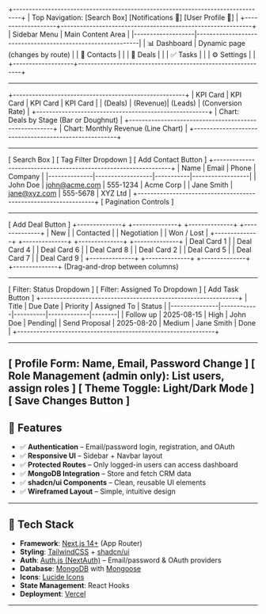+--------------------------------------------------------------------------------+
| Top Navigation: [Search Box]      [Notifications 🔔]      [User Profile 👤]   |
+-------------------+------------------------------------------------------------+
| Sidebar Menu      | Main Content Area                                          |
|-------------------|------------------------------------------------------------|
| 📊 Dashboard      | Dynamic page (changes by route)                            |
| 👥 Contacts       |                                                            |
| 📂 Deals          |                                                            |
| ✅ Tasks          |                                                            |
| ⚙️ Settings       |                                                            |
+-------------------+------------------------------------------------------------+

---

+------------------------------------------------------+
| KPI Card | KPI Card | KPI Card | KPI Card            |
| (Deals)  | (Revenue)| (Leads)  | (Conversion Rate)   |
+------------------------------------------------------+
| Chart: Deals by Stage (Bar or Doughnut)              |
+------------------------------------------------------+
| Chart: Monthly Revenue (Line Chart)                  |
+------------------------------------------------------+

---

[ Search Box ] [ Tag Filter Dropdown ] [ Add Contact Button ]
+----------------------------------------------------------------+
| Name         | Email            | Phone     | Company          |
|--------------|------------------|-----------|------------------|
| John Doe     | john@acme.com     | 555-1234  | Acme Corp         |
| Jane Smith   | jane@xyz.com      | 555-5678  | XYZ Ltd           |
+----------------------------------------------------------------+
[ Pagination Controls ]

---

[ Add Deal Button ]
+--------------+  +--------------+  +--------------+  +--------------+
| New          |  | Contacted    |  | Negotiation  |  | Won / Lost   |
+--------------+  +--------------+  +--------------+  +--------------+
| Deal Card 1  |  | Deal Card 4  |  | Deal Card 6  |  | Deal Card 8  |
| Deal Card 2  |  | Deal Card 5  |  | Deal Card 7  |  | Deal Card 9  |
+--------------+  +--------------+  +--------------+  +--------------+
(Drag-and-drop between columns)

---

[ Filter: Status Dropdown ] [ Filter: Assigned To Dropdown ] [ Add Task Button ]
+--------------------------------------------------------------+
| Title         | Due Date   | Priority | Assigned To | Status |
|---------------|------------|----------|-------------|--------|
| Follow up     | 2025-08-15 | High     | John Doe    | Pending|
| Send Proposal | 2025-08-20 | Medium   | Jane Smith  | Done   |
+--------------------------------------------------------------+

---
[ Profile Form: Name, Email, Password Change ]
[ Role Management (admin only): List users, assign roles ]
[ Theme Toggle: Light/Dark Mode ]
[ Save Changes Button ]
---

## 📌 Features

- ✅ **Authentication** – Email/password login, registration, and OAuth
- ✅ **Responsive UI** – Sidebar + Navbar layout
- ✅ **Protected Routes** – Only logged-in users can access dashboard
- ✅ **MongoDB Integration** – Store and fetch CRM data
- ✅ **shadcn/ui Components** – Clean, reusable UI elements
- ✅ **Wireframed Layout** – Simple, intuitive design

---

## 🚀 Tech Stack

- **Framework**: [Next.js 14+](https://nextjs.org/) (App Router)
- **Styling**: [TailwindCSS](https://tailwindcss.com/) + [shadcn/ui](https://ui.shadcn.com/)
- **Auth**: [Auth.js (NextAuth)](https://authjs.dev/) – Email/password & OAuth providers
- **Database**: [MongoDB](https://www.mongodb.com/) with [Mongoose](https://mongoosejs.com/)
- **Icons**: [Lucide Icons](https://lucide.dev/)
- **State Management**: React Hooks
- **Deployment**: [Vercel](https://vercel.com/)

---